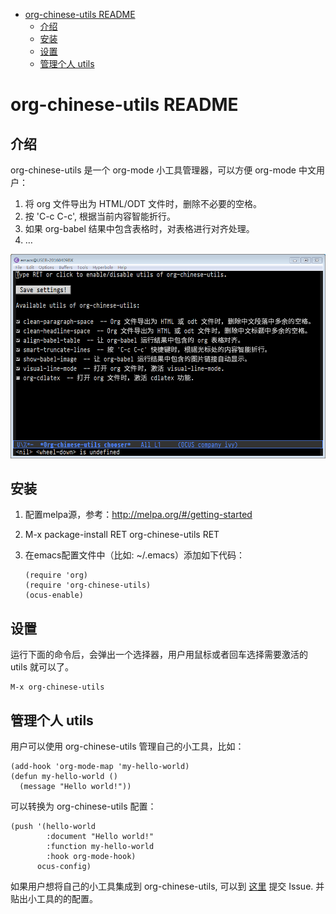- [org-chinese-utils README](#org-chinese-utils-readme)
  - [介绍](#介绍)
  - [安装](#安装)
  - [设置](#设置)
  - [管理个人 utils](#管理个人-utils)

# org-chinese-utils README<a id="orgheadline5"></a>

## 介绍<a id="orgheadline1"></a>

org-chinese-utils 是一个 org-mode 小工具管理器，可以方便 org-mode 中文用户：

1.  将 org 文件导出为 HTML/ODT 文件时，删除不必要的空格。
2.  按 'C-c C-c', 根据当前内容智能折行。
3.  如果 org-babel 结果中包含表格时，对表格进行对齐处理。
4.  &#x2026;

![img](./snapshots/org-chinese-utils.png)

## 安装<a id="orgheadline2"></a>

1.  配置melpa源，参考：<http://melpa.org/#/getting-started>
2.  M-x package-install RET org-chinese-utils RET
3.  在emacs配置文件中（比如: ~/.emacs）添加如下代码：

        (require 'org)
        (require 'org-chinese-utils)
        (ocus-enable)

## 设置<a id="orgheadline3"></a>

运行下面的命令后，会弹出一个选择器，用户用鼠标或者回车选择需要激活的 utils 就可以了。

    M-x org-chinese-utils

## 管理个人 utils<a id="orgheadline4"></a>

用户可以使用 org-chinese-utils 管理自己的小工具，比如：

    (add-hook 'org-mode-map 'my-hello-world)
    (defun my-hello-world ()
      (message "Hello world!"))

可以转换为 org-chinese-utils 配置：

    (push '(hello-world
            :document "Hello world!"
            :function my-hello-world
            :hook org-mode-hook)
          ocus-config)

如果用户想将自己的小工具集成到 org-chinese-utils, 可以到 [这里](https://github.com/tumashu/org-chinese-utils/issues)
提交 Issue. 并贴出小工具的的配置。
